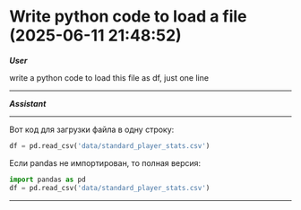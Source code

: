 <!-- Generated by SpecStory -->

# Write python code to load a file (2025-06-11 21:48:52)

_**User**_

write a python code to load this file as df, just one line

---

_**Assistant**_



---

Вот код для загрузки файла в одну строку:

```python
df = pd.read_csv('data/standard_player_stats.csv')
```

Если pandas не импортирован, то полная версия:

```python
import pandas as pd
df = pd.read_csv('data/standard_player_stats.csv')
```

---

